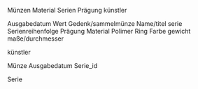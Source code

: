 Münzen
Material
Serien
Prägung
künstler


Ausgabedatum
Wert
Gedenk/sammelmünze
Name/titel
serie
Serienreihenfolge
Prägung
Material
Polimer Ring
Farbe
gewicht
maße/durchmesser

künstler

Münze
Ausgabedatum
Serie_id

Serie

